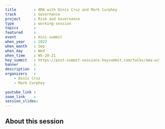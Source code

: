 ```yaml
---
title        : AMA with Dinis Cruz and Mark Curphey
track        : Governance
project      : Risk and Governance
type         : working-session
topics       : 
featured     :
event        : mini-summit
when_year    : 2022
when_month   : Sep
when_day     : Wed
when_time    : WS-20-21
hey_summit   : https://post-summit-sessions.heysummit.com/talks/ama-with-dinis-and-mark-curphey/
banner       : 
description  :
organizers   :
    - Dinis Cruz
    - Mark Curphey
    
youtube_link : 
zoom_link    : 
session_slides:
---
```




## About this session
